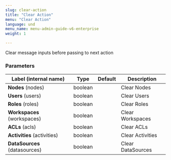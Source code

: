 ```yaml
---
slug: clear-action
title: "Clear Action"
menu: "Clear Action"
language: und
menu_name: menu-admin-guide-v6-enterprise
weight: 1

---
```


 Clear message inputs before passing to next action

### Parameters
|Label (internal name)|Type|Default|Description|
|---|---|---|---|
|**Nodes** (nodes)|boolean|<no value>|Clear Nodes|
|**Users** (users)|boolean|<no value>|Clear Users|
|**Roles** (roles)|boolean|<no value>|Clear Roles|
|**Workspaces** (workspaces)|boolean|<no value>|Clear Workspaces|
|**ACLs** (acls)|boolean|<no value>|Clear ACLs|
|**Activities** (activities)|boolean|<no value>|Clear Activities|
|**DataSources** (datasources)|boolean|<no value>|Clear DataSources|





